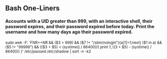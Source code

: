 ## Bash One-Liners
#### Accounts with a UID greater than 999, with an interactive shell, their password expires, and their password expired before today. Print the username and how many days ago their password expired.
<sub>sudo awk -F: 'FNR==NR && ($3 > 999) && ($7 != "/sbin/nologin"){a[$1]=$1;next} ($1 in a) && ($5 != "99999") && (($3 + $5) < (systime() / 86400)){ print $1, (($3 + $5) - (systime() / 86400)) }' /etc/passwd /etc/shadow | sort -n -k2</sub>
